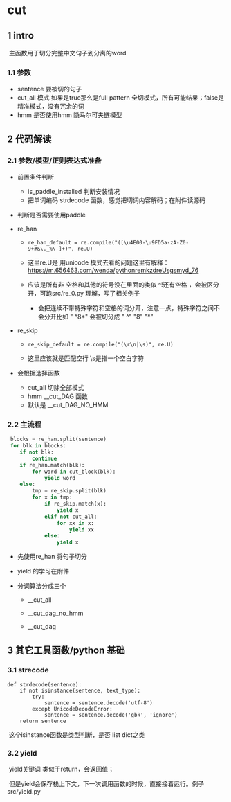# cut

## 1 intro

​	主函数用于切分完整中文句子到分离的word

### 1.1 参数  

- sentence 要被切的句子
- cut_all 模式 如果是true那么是full pattern 全切模式，所有可能结果；false是精准模式，没有冗余的词
- hmm 是否使用hmm 隐马尔可夫链模型

## 2 代码解读

### 2.1 参数/模型/正则表达式准备

- 前置条件判断

  - is_paddle_installed 判断安装情况
  - 把单词编码 strdecode 函数，感觉把切词内容解码；在附件读源码

- 判断是否需要使用paddle 

- re_han

  - ```
    re_han_default = re.compile("([\u4E00-\u9FD5a-zA-Z0-9+#&\._%\-]+)", re.U)
    ```

  - 这里re.U是 用unicode 模式去看的问题这里有解释：https://m.656463.com/wenda/pythonremkzdreUsgsmyd_76

  - 应该是所有非 空格和其他的符号没在里面的类似 ^!还有空格 ，会被区分开，可跑src/re_0.py 理解，写了相关例子

    - 会把连续不带特殊字符和空格的词分开，注意一点，特殊字符之间不会分开比如 " ^8*" 会被切分成 " ^" "8" "*"

- re_skip

  - ```
    re_skip_default = re.compile("(\r\n|\s)", re.U)
    ```

  - 这里应该就是匹配空行 \s是指一个空白字符

- 会根据选择函数

  - cut_all 切除全部模式
  - hmm __cut_DAG 函数
  - 默认是 __cut_DAG_NO_HMM

### 2.2 主流程

```python
 blocks = re_han.split(sentence)
 for blk in blocks:
 	if not blk:
        continue
    if re_han.match(blk):
        for word in cut_block(blk):
            yield word
	else:
		tmp = re_skip.split(blk)
		for x in tmp:
			if re_skip.match(x):
            	yield x
            elif not cut_all:
                for xx in x:
                	yield xx
            else:
                yield x
```



- 先使用re_han 将句子切分

- yield 的学习在附件

- 分词算法分成三个

  - __cut_all
  - __cut_dag_no_hmm

  - __cut_dag

## 3 其它工具函数/python 基础

### 3.1 strecode

```
def strdecode(sentence):
    if not isinstance(sentence, text_type):
        try:
            sentence = sentence.decode('utf-8')
        except UnicodeDecodeError:
            sentence = sentence.decode('gbk', 'ignore')
    return sentence
```

​	这个isinstance函数是类型判断，是否 list dict之类

### 3.2 yield

​	yield关键词 类似于return，会返回值；

​	但是yield会保存栈上下文，下一次调用函数的时候，直接接着运行。例子 src/yield.py

